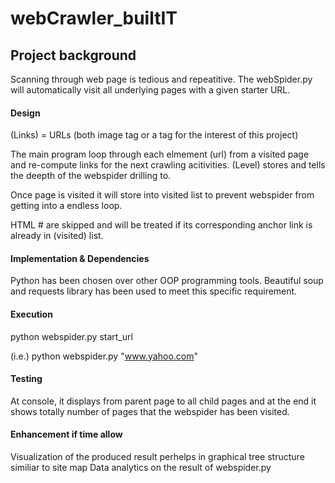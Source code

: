 # webCrawler_builtIT

## Project background
Scanning through web page is tedious and repeatitive. 
The webSpider.py will automatically visit all underlying pages with a given starter URL.

#### Design
(Links) = URLs (both image tag or a tag for the interest of this project)

The main program loop through each elmement (url) from a visited page and re-compute links for the next crawling acitivities. 
(Level) stores and tells the deepth of the webspider drilling to.

Once page is visited it will store into visited list to prevent webspider from getting into a endless loop.

HTML # are skipped and will be treated if its corresponding anchor link is already in (visited) list.

#### Implementation & Dependencies
Python has been chosen over other OOP programming tools. 
Beautiful soup and requests library has been used to meet this specific requirement.



#### Execution
python webspider.py start_url

(i.e.) python webspider.py "www.yahoo.com"

#### Testing
At console, it displays from parent page to all child pages and at the end it shows totally number of pages that the webspider has been visited.

#### Enhancement if time allow
Visualization of the produced result perhelps in graphical tree structure similiar to site map
Data analytics on the result of webspider.py

